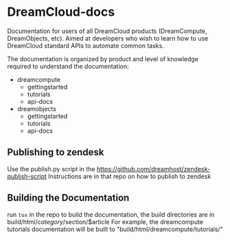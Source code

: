 # DreamCloud-docs
Documentation for users of all DreamCloud products (DreamCompute,
DreamObjects, etc). Aimed at developers who wish to learn how to use
DreamCloud standard APIs to automate common tasks.

The documentation is organized by product and level of knowledge
required to understand the documentation:

 - dreamcompute
   - gettingstarted
   - tutorials
   - api-docs
 - dreamobjects
   - gettingstarted
   - tutorials
   - api-docs

Publishing to zendesk
---------------------
Use the publish.py script in the https://github.com/dreamhost/zendesk-publish-script
Instructions are in that repo on how to publish to zendesk

Building the Documentation
--------------------------
run `tox` in the repo to build the documentation, the build directories are in
build/html/$category/$section/$article
For example, the dreamcompute tutorials documentation will be built to
"build/html/dreamcompute/tutorials/"
